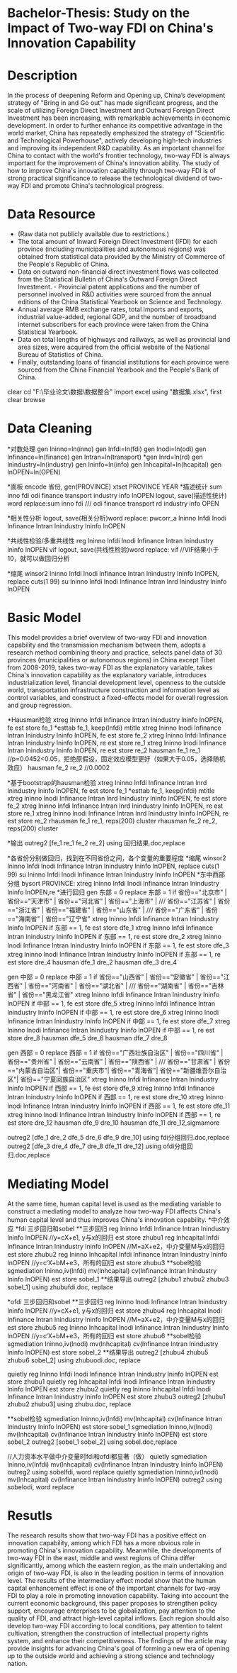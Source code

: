 # Bachelor-Thesis: Study on the Impact of Two-way FDI on China's Innovation Capability

# Description
In the process of deepening Reform and Opening up, China’s development strategy of "Bring in and Go out" has made significant progress, and the scale of utilizing Foreign Direct Investment and Outward Foreign Direct Investment has been increasing, with remarkable achievements in economic development. In order to further enhance its competitive advantage in the world market, China has repeatedly emphasized the strategy of "Scientific and Technological Powerhouse", actively developing high-tech industries and improving its independent R&D capability. As an important channel for China to contact with the world's frontier technology, two-way FDI is always important for the improvement of China's innovation ability. The study of how to improve China's innovation capability through two-way FDI is of strong practical significance to release the technological dividend of two-way FDI and promote China's technological progress.

# Data Resource
- (Raw data not publicly available due to restrictions.)
- The total amount of Inward Foreign Direct Investment (IFDI) for each province (including municipalities and autonomous regions) was obtained from statistical data provided by the Ministry of Commerce of the People's Republic of China.
- Data on outward non-financial direct investment flows was collected from the Statistical Bulletin of China's Outward Foreign Direct Investment. - Provincial patent applications and the number of personnel involved in R&D activities were sourced from the annual editions of the China Statistical Yearbook on Science and Technology.
- Annual average RMB exchange rates, total imports and exports, industrial value-added, regional GDP, and the number of broadband internet subscribers for each province were taken from the China Statistical Yearbook.
- Data on total lengths of highways and railways, as well as provincial land area sizes, were acquired from the official website of the National Bureau of Statistics of China.
- Finally, outstanding loans of financial institutions for each province were sourced from the China Financial Yearbook and the People's Bank of China.

  
clear
cd "F:\毕业论文\数据\数据整合"
import excel using "数据集.xlsx", first clear
browse

# Data Cleaning
*对数处理
gen lninno=ln(inno)
gen lnfdi=ln(fdi)
gen lnodi=ln(odi)
gen lnfinance=ln(finance)
gen lntran=ln(transport)
*gen lnrd=ln(rd)
gen lnindustry=ln(industry)
gen lninfo=ln(info)
gen lnhcapital=ln(hcapital)
gen lnOPEN=ln(OPEN)

*面板
encode 省份, gen(PROVINCE)
xtset PROVINCE YEAR
*描述统计
 sum inno fdi odi finance transport industry info lnOPEN
logout, save(描述性统计) word replace:sum inno fdi ///
odi finance transport rd industry info OPEN

*相关性分析
logout, save(相关分析)word replace: pwcorr_a lninno lnfdi lnodi lnfinance lntran lnindustry lninfo lnOPEN

*共线性检验/多重共线性
reg lninno lnfdi lnodi lnfinance lntran lnindustry lninfo lnOPEN
vif
logout, save(共线性检验)word replace: vif //VIF结果小于10，就可以做回归分析

*缩尾
winsor2 lninno lnfdi lnodi lnfinance lntran lnindustry lninfo lnOPEN, replace cuts(1 99)
su lninno lnfdi lnodi lnfinance lntran lnrd lnindustry lninfo lnOPEN

# Basic Model
This model provides a brief overview of two-way FDI and innovation capability and the transmission mechanism between them, adopts a research method combining theory and practice, selects panel data of 30 provinces (municipalities or autonomous regions) in China except Tibet from 2008-2019, takes two-way FDI as the explanatory variable, takes China's innovation capability as the explanatory variable, introduces industrialization level, financial development level, openness to the outside world, transportation infrastructure construction and information level as control variables, and construct a fixed-effects model for overall regression and group regression. 

*Hausman检验
xtreg lninno lnfdi lnfinance lntran lnindustry lninfo lnOPEN, fe
est store fe_1
*esttab fe_1, keep(lnfdi) mtitle
xtreg lninno lnodi lnfinance lntran lnindustry lninfo lnOPEN, fe
est store fe_2 
xtreg lninno lnfdi lnfinance lntran lnindustry lninfo lnOPEN, re
est store re_1
xtreg lninno lnodi lnfinance lntran lnindustry lninfo lnOPEN, re
est store re_2 
hausman fe_1 re_1 //p=0.0452<0.05，拒绝原假设，固定效应模型更好（如果大于0.05，选择随机效应）
hausman fe_2 re_2 //0.0002

*基于bootstrap的hausman检验
xtreg lninno lnfdi lnfinance lntran lnrd lnindustry lninfo lnOPEN, fe
est store fe_1
*esttab fe_1, keep(lnfdi) mtitle
xtreg lninno lnodi lnfinance lntran lnrd lnindustry lninfo lnOPEN, fe
est store fe_2 
xtreg lninno lnfdi lnfinance lntran lnrd lnindustry lninfo lnOPEN, re
est store re_1
xtreg lninno lnodi lnfinance lntran lnrd lnindustry lninfo lnOPEN, re
est store re_2 
rhausman fe_1 re_1, reps(200) cluster 
rhausman fe_2 re_2, reps(200) cluster 

*输出
outreg2 [fe_1 re_1 fe_2 re_2] using 回归结果.doc,replace


*各省份分别做回归，找到在不同省份之间，各个变量的重要程度
*缩尾
winsor2 lninno lnfdi lnodi lnfinance lntran lnindustry lninfo lnOPEN, replace cuts(1 99)
su lninno lnfdi lnodi lnfinance lntran lnindustry lninfo lnOPEN
*东中西部分组
bysort PROVINCE: xtreg lninno lnfdi lnodi lnfinance lntran lnindustry lninfo lnOPEN,re
*进行回归
gen 东部 = 0
replace 东部 = 1 if 省份=="北京市" | 省份=="天津市" | 省份=="河北省" | 省份=="上海市" | ///
省份=="江苏省" | 省份=="浙江省" | 省份=="福建省" | 省份=="山东省" | ///
省份=="广东省" | 省份=="海南省" | 省份=="辽宁省"
xtreg lninno lnfdi lnfinance lntran lnindustry lninfo lnOPEN if 东部 == 1, fe
est store dfe_1
xtreg lninno lnfdi lnfinance lntran lnindustry lninfo lnOPEN if 东部 == 1, re
est store dre_2
xtreg lninno lnodi lnfinance lntran lnindustry lninfo lnOPEN if 东部 == 1, fe
est store dfe_3
xtreg lninno lnodi lnfinance lntran lnindustry lninfo lnOPEN if 东部 == 1, re
est store dre_4
hausman dfe_1 dre_2
hausman dfe_3 dre_4

gen 中部 = 0
replace 中部 = 1 if 省份=="山西省" | 省份=="安徽省" | 省份=="江西省" | 省份=="河南省" | 省份=="湖北省" | ///
省份=="湖南省" | 省份=="吉林省" | 省份=="黑龙江省"
xtreg lninno lnfdi lnfinance lntran lnindustry lninfo lnOPEN if 中部 == 1, fe
est store dfe_5
xtreg lninno lnfdi lnfinance lntran lnindustry lninfo lnOPEN if 中部 == 1, re
est store dre_6
xtreg lninno lnodi lnfinance lntran lnindustry lninfo lnOPEN if 中部 == 1, fe
est store dfe_7
xtreg lninno lnodi lnfinance lntran lnindustry lninfo lnOPEN if 中部 == 1, re
est store dre_8
hausman dfe_5 dre_6
hausman dfe_7 dre_8

gen 西部 = 0
replace 西部 = 1 if 省份=="广西壮族自治区" | 省份=="四川省" | 省份=="贵州省" | 省份=="云南省" | 省份=="陕西省" | ///
省份=="甘肃省" | 省份=="内蒙古自治区"| 省份=="重庆市"| 省份=="青海省"| 省份=="新疆维吾尔自治区"| 省份=="宁夏回族自治区" 
xtreg lninno lnfdi lnfinance lntran lnindustry lninfo lnOPEN if 西部 == 1, fe
est store dfe_9
xtreg lninno lnfdi lnfinance lntran lnindustry lninfo lnOPEN if 西部 == 1, re
est store dre_10
xtreg lninno lnodi lnfinance lntran lnindustry lninfo lnOPEN if 西部 == 1, fe
est store dfe_11
xtreg lninno lnodi lnfinance lntran lnindustry lninfo lnOPEN if 西部 == 1, re
est store dre_12
hausman dfe_9 dre_10
hausman dfe_11 dre_12,sigmamore



outreg2 [dfe_1 dre_2 dfe_5 dre_6 dfe_9 dre_10] using fdi分组回归.doc,replace
outreg2 [dfe_3 dre_4 dfe_7 dre_8 dfe_11 dre_12] using ofdi分组回归.doc,replace

# Mediating Model
At the same time, human capital level is used as the mediating variable to construct a mediating model to analyze how two-way FDI affects China's human capital level and thus improves China's innovation capability.
*中介效应
*fdi 三步回归和sobel
**三步回归
reg lninno lnfdi lnfinance lntran lnindustry lninfo lnOPEN //y=cX+e1, y与x的回归
est store zhubu1
reg lnhcapital lnfdi lnfinance lntran lnindustry lninfo lnOPEN //M=aX+e2，中介变量M与x的回归
est store zhubu2
reg lninno lnhcapital lnfdi lnfinance lntran lnindustry lninfo lnOPEN //y=c‘X+bM+e3，所有的回归
est store zhubu3
**sobel检验
sgmediation lninno,iv(lnfdi) mv(lnhcapital) cv(lnfinance lntran lnindustry lninfo lnOPEN)
est store sobel_1
**结果导出
outreg2 [zhubu1 zhubu2 zhubu3 sobel_1] using zhubufdi.doc, replace

*ofdi 三步回归和sobel
**三步回归
reg lninno lnodi lnfinance lntran lnindustry lninfo lnOPEN //y=cX+e1, y与x的回归
est store zhubu4
reg lnhcapital lnodi lnfinance lntran lnindustry lninfo lnOPEN //M=aX+e2，中介变量M与x的回归
est store zhubu5
reg lninno lnhcapital lnodi lnfinance lntran lnindustry lninfo lnOPEN //y=c‘X+bM+e3，所有的回归
est store zhubu6
**sobel检验
sgmediation lninno,iv(lnodi) mv(lnhcapital) cv(lnfinance lntran lnindustry lninfo lnOPEN)
est store sobel_2
**结果导出
outreg2 [zhubu4 zhubu5 zhubu6 sobel_2] using zhubuodi.doc, replace

quietly reg lninno lnfdi lnodi lnfinance lntran lnindustry lninfo lnOPEN
est store zhubu1
quietly reg lnhcapital lnfdi lnodi lnfinance lntran lnindustry lninfo lnOPEN
est store zhubu2
quietly reg lninno lnhcapital lnfdi lnodi lnfinance lntran lnindustry lninfo lnOPEN
est store zhubu3
outreg2 [zhubu1 zhubu2 zhubu3] using zhubu.doc, replace

**sobel检验
sgmediation lninno,iv(lnfdi) mv(lnhcapital) cv(lnfinance lntran lnindustry lninfo lnOPEN)
est store sobel_1
sgmediation lninno,iv(lnodi) mv(lnhcapital) cv(lnfinance lntran lnindustry lninfo lnOPEN) 
est store sobel_2
outreg2 [sobel_1 sobel_2] using sobel.doc,replace

//人力资本水平做中介变量时fdi和ofdi都显著（做）
quietly sgmediation lninno,iv(lnfdi) mv(lnhcapital) cv(lnfinance lntran lnindustry lninfo lnOPEN)
outreg2 using sobelfdi, word replace
quietly sgmediation lninno,iv(lnodi) mv(lnhcapital) cv(lnfinance lntran lnindustry lninfo lnOPEN) 
outreg2 using sobelodi, word replace

# Resutls
The research results show that two-way FDI has a positive effect on innovation capability, among which FDI has a more obvious role in promoting China's innovation capability. Meanwhile, the developments of two-way FDI in the east, middle and west regions of China differ significantly, among which the eastern region, as the main undertaking and origin of two-way FDI, is also in the leading position in terms of innovation level. The results of the intermediary effect model show that the human capital enhancement effect is one of the important channels for two-way FDI to play a role in promoting innovation capability. Taking into account the current economic background, this paper proposes to strengthen policy support, encourage enterprises to be globalization, pay attention to the quality of FDI, and attract high-level capital inflows. Each region should also develop two-way FDI according to local conditions, pay attention to talent cultivation, strengthen the construction of intellectual property rights system, and enhance their competitiveness. The findings of the article may provide insights for advancing China's goal of forming a new era of opening up to the outside world and achieving a strong science and technology nation.

